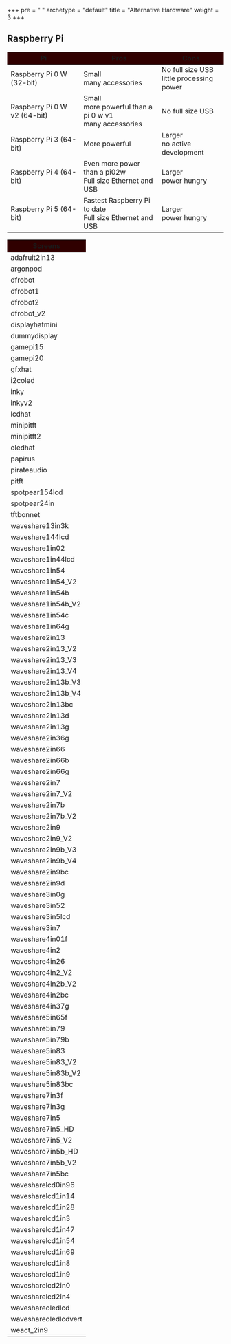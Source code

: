 +++
pre = "<i class='fas fa-laptop'></i> "
archetype = "default"
title = "Alternative Hardware"
weight = 3
+++


<style>
main{
text-align: center !important;
}

th{
text-align: center !important;
background-color: #300000 !important;
}
</style>

## Raspberry Pi

|                 Pi                    |                   Pros                  				 |		       Cons    |
|---------------------------------------|--------------------------------------------------------------------------------|--------------------------------------|
|  Raspberry Pi 0 W (32-bit)			| Small <br> many accessories    				 | No full size USB <br> little processing power 			|
|  Raspberry Pi 0 W v2 (64-bit)			| Small <br> more powerful than a pi 0 w v1 <br> many accessories    				 | No full size USB 			|
|  Raspberry Pi 3	(64-bit)		| More powerful  									 | Larger <br> no active development	|
|  Raspberry Pi 4	(64-bit)		| Even more power than a pi02w <br> Full size Ethernet and USB   			 | Larger<br> power hungry 		|
|  Raspberry Pi 5	(64-bit)		| Fastest Raspberry Pi to date<br> Full size Ethernet and USB                     |  Larger<br>  power hungry		|


|                 Screens                      |
|----------------------------------------------|
|  adafruit2in13                                |
|  argonpod                                     |
|  dfrobot                                      |
|  dfrobot1                                     |
|  dfrobot2                                     |
|  dfrobot_v2                                   |
|  displayhatmini                               |
|  dummydisplay                                 |
|  gamepi15                                     |
|  gamepi20                                     |
|  gfxhat                                       |
|  i2coled                                      |
|  inky                                         |
|  inkyv2                                       |
|  lcdhat                                       |
|  minipitft                                    |
|  minipitft2                                   |
|  oledhat                                      |
|  papirus                                      |
|  pirateaudio                                  |
|  pitft                                        |
|  spotpear154lcd                               |
|  spotpear24in                                 |
|  tftbonnet                                    |
|  waveshare13in3k                              |
|  waveshare144lcd                              |
|  waveshare1in02                               |
|  waveshare1in44lcd                            |
|  waveshare1in54                               |
|  waveshare1in54_V2                            |
|  waveshare1in54b                              |
|  waveshare1in54b_V2                           |
|  waveshare1in54c                              |
|  waveshare1in64g                              |
|  waveshare2in13                               |
|  waveshare2in13_V2                            |
|  waveshare2in13_V3                            |
|  waveshare2in13_V4                            |
|  waveshare2in13b_V3                           |
|  waveshare2in13b_V4                           |
|  waveshare2in13bc                             |
|  waveshare2in13d                              |
|  waveshare2in13g                              |
|  waveshare2in36g                              |
|  waveshare2in66                               |
|  waveshare2in66b                              |
|  waveshare2in66g                              |
|  waveshare2in7                                |
|  waveshare2in7_V2                             |
|  waveshare2in7b                               |
|  waveshare2in7b_V2                            |
|  waveshare2in9                                |
|  waveshare2in9_V2                             |
|  waveshare2in9b_V3                            |
|  waveshare2in9b_V4                            |
|  waveshare2in9bc                              |
|  waveshare2in9d                               |
|  waveshare3in0g                               |
|  waveshare3in52                               |
|  waveshare3in5lcd                             |
|  waveshare3in7                                |
|  waveshare4in01f                              |
|  waveshare4in2                                |
|  waveshare4in26                               |
|  waveshare4in2_V2                             |
|  waveshare4in2b_V2                            |
|  waveshare4in2bc                              |
|  waveshare4in37g                              |
|  waveshare5in65f                              |
|  waveshare5in79                               |
|  waveshare5in79b                              |
|  waveshare5in83                               |
|  waveshare5in83_V2                            |
|  waveshare5in83b_V2                           |
|  waveshare5in83bc                             |
|  waveshare7in3f                               |
|  waveshare7in3g                               |
|  waveshare7in5                                |
|  waveshare7in5_HD                             |
|  waveshare7in5_V2                             |
|  waveshare7in5b_HD                            |
|  waveshare7in5b_V2                            |
|  waveshare7in5bc                              |
|  wavesharelcd0in96                            |
|  wavesharelcd1in14                            |
|  wavesharelcd1in28                            |
|  wavesharelcd1in3                             |
|  wavesharelcd1in47                            |
|  wavesharelcd1in54                            |
|  wavesharelcd1in69                            |
|  wavesharelcd1in8                             |
|  wavesharelcd1in9                             |
|  wavesharelcd2in0                             |
|  wavesharelcd2in4                             |
|  waveshareoledlcd                             |
|  waveshareoledlcdvert                         |
|  weact_2in9                                   |

<br>

